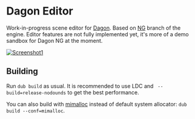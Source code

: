 # Dagon Editor
Work-in-progress scene editor for [Dagon](https://github.com/gecko0307/dagon). Based on [NG](https://github.com/gecko0307/dagon/tree/dagon-ng) branch of the engine. Editor features are not fully implemented yet, it's more of a demo sandbox for Dagon NG at the moment.

[![Screenshot1](https://1.bp.blogspot.com/-qC2fIlkQA7E/XO2335jW2iI/AAAAAAAAD8I/8fqMNFd02UA74qDgkJUp0HTj_5qNyAyvQCLcBGAs/s1600/2019-05-29%2B01_20_42-Dagon%2BNG.jpg)](https://1.bp.blogspot.com/-qC2fIlkQA7E/XO2335jW2iI/AAAAAAAAD8I/8fqMNFd02UA74qDgkJUp0HTj_5qNyAyvQCLcBGAs/s1600/2019-05-29%2B01_20_42-Dagon%2BNG.jpg)

## Building
Run `dub build` as usual. It is recommended to use LDC and ` --build=release-nodounds` to get the best performance.

You can also build with [mimalloc](https://github.com/microsoft/mimalloc) instead of default system allocator: `dub build --conf=mimalloc`.
